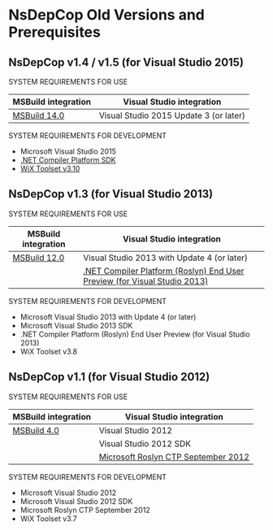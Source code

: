 # NsDepCop Old Versions and Prerequisites

## NsDepCop v1.4 / v1.5 (for Visual Studio 2015)

SYSTEM REQUIREMENTS FOR USE

| MSBuild integration | Visual Studio integration |
| ----- | ----- |
|[MSBuild 14.0](http://www.microsoft.com/en-us/download/details.aspx?id=48159)|Visual Studio 2015 Update 3 (or later)|

SYSTEM REQUIREMENTS FOR DEVELOPMENT

* Microsoft Visual Studio 2015
* [.NET Compiler Platform SDK](https://visualstudiogallery.msdn.microsoft.com/2ddb7240-5249-4c8c-969e-5d05823bcb89)
* [WiX Toolset v3.10](http://wixtoolset.org/releases/v3-10-0-1823)

## NsDepCop v1.3 (for Visual Studio 2013)

SYSTEM REQUIREMENTS FOR USE

|MSBuild integration|Visual Studio integration|
| ----- | ----- |
|[MSBuild 12.0](https://www.microsoft.com/en-us/download/details.aspx?id=40760)|Visual Studio 2013 with Update 4 (or later)|
| |[.NET Compiler Platform (Roslyn) End User Preview (for Visual Studio 2013)](https://github.com/realvizu/NsDepCop/blob/VS2013/prereq/Roslyn%20End%20User%20Preview.vsix)|

SYSTEM REQUIREMENTS FOR DEVELOPMENT

* Microsoft Visual Studio 2013 with Update 4 (or later)
* Microsoft Visual Studio 2013 SDK
* .NET Compiler Platform (Roslyn) End User Preview (for Visual Studio 2013)
* WiX Toolset v3.8

## NsDepCop v1.1 (for Visual Studio 2012)

SYSTEM REQUIREMENTS FOR USE

|MSBuild integration|Visual Studio integration|
| ----- | ----- |
|[MSBuild 4.0](http://www.microsoft.com/en-us/download/details.aspx?id=17718)|Visual Studio 2012|
| |Visual Studio 2012 SDK|
| |[Microsoft Roslyn CTP September 2012](http://www.microsoft.com/en-us/download/details.aspx?id=34685)|

SYSTEM REQUIREMENTS FOR DEVELOPMENT

* Microsoft Visual Studio 2012
* Microsoft Visual Studio 2012 SDK
* Microsoft Roslyn CTP September 2012
* WiX Toolset v3.7
